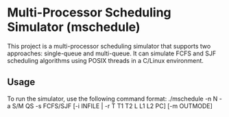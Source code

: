 # Multi-Processor Scheduling Simulator (mschedule)

This project is a multi-processor scheduling simulator that supports two approaches: single-queue and multi-queue. It can simulate FCFS and SJF scheduling algorithms using POSIX threads in a C/Linux environment.

## Usage

To run the simulator, use the following command format:
./mschedule -n N -a S/M QS -s FCFS/SJF [-i INFILE | -r T T1 T2 L L1 L2 PC] [-m OUTMODE]
